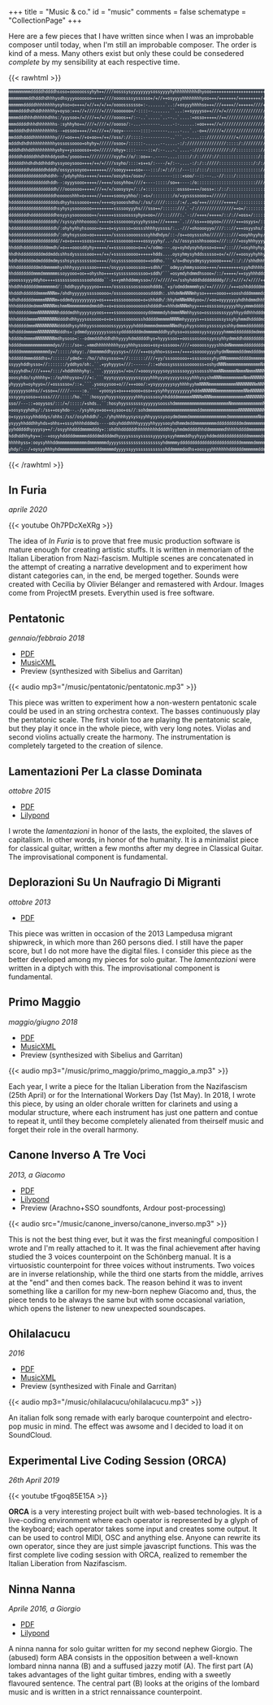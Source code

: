 +++
title = "Music & co."
id = "music"
comments = false
schematype = "CollectionPage"
+++

Here are a few pieces that I have written since when I was an improbable composer until today, when I'm still an improbable composer. The order is kind of a mess. Many others exist but only these could be consedered _complete_ by my sensibility at each respective time.

{{< rawhtml >}}
<font color="WHITE">
<pre style="background-color: #39424e; font-size: 8px; line-height: 0.8rem;">mmmmmmmmmdddddhddddhsoso+oooooossyhyh++////oosssysyyyyyyyysossyyyyhyhhhhhhhhhdhyooo+++++++++++++++++++++++++++/+/+///+////
mmmmmmmmddhdddhdhhhyodhsyyyooooooo+++++////oooossssyssssso+/+//++osyyyyhhhhhhhhyoo+++/+++++++/+++++++++/+++/++++////++////
mmmmmmdddddhhhhhhhhyoyhso+o++++/+//++/+/++/oooosssssso+:-.......`..:/+osyyyhhhhso+++///+++++//++++++////+++///+/+/+///////
mmmmddddhdhddhhhhhhy+oyso:+++//+//////+////ooooooo+/-::::--.......``...:++syyyyso++///+/+///////////////////////++/++///::
mmmmdddhhhdhhhhhdhhs:/yyysoo+/+////++/+////oooos++/:--..`.....`..--..`....:+osso+++++//++///////////////////////++///+////
mmmdddddhhhdhhhhhhhs-:syhhyho++////+////+//oooso/:-...--------.....-:-......:+oo++++//+///////////////////////////////////
mmddddhdhhhhhhhhhhhs--+ossoo++++//++///++//ooy+-------::::-------.....-...`..-o++//////+//////////////////////////////////
mmdddhddddhhhhhhhhhy///+oo+++//+o+oo++/++//oss/://:::::-----------..```..-....:::////////////+/////////////://////////////
mdddhdhdhhhhhhhhhhhyossossoooo+ohyhy+//////osoo+/::::::-......--.....-:/:////////////////:::::/://////////:///:////:::::::
mdddhdhhddhhhhhhhhhyohy++yssoooso++o+//////ohyy+::::-----::+/:--...-.`....-://////////////://::::::::::///::/:/:///:///:::
dddddhdddddhhdhhhddyooh+/yoooo+++//////////oyyh+//o/::oo++-.-----....:::::/:/::////://::::::::::::::::/:://:/:::::::/:::::
ddddddhhdhdhddhhddhyssyooysooo++++/++/+////ssyho/::::+s++s/:----/+/:--....-:/:/:://///::::::::::::::/:/:////////://:::::::
ddddddddhddddddhdddh/ossyyssoyoo++++++++///sooyy++++so+---:::/:+/://::/---:::/:::/:::::::::::::::::::::////////:///::::/:/
dddddddddddddddhddhh--/ydyhyhhs+++++/+++++/oosyhs+/oso+/-----------::::+soo/--::---..-//::::/:::::::::::::::::::///////://
ddddddddddddddddhddh--:oyyysooo+++++//++++/sosyhho+////+----:::::/so++----:/o:::::::::::::::::::::::://////:::/::/::::::::
dddddddddddddddddddh///oososoo+++++///++/+/soosysy+/::/+:::::::::::::ossso++++/ooss+::/::/:::::::::::::::::::::://::::////
dddddddddddddddddddhoooooshhh+o+++++//+++++soooyyhho/::+s+/::::::::/o/+yyssssoooo++//////::::::::::::::::::::://:://::////
hdddddddddddddddddddsdhyyhsssoooo++++/++++oysoooshdhs/:/ss/:////:::::/:+/..+o/+++///////+++++/::::::::::::::::::://///////
dddddddddddddddddddhsyhysysooooooo+++++++++ssssooyyyhs///sso++/::::::///.`-/:///////////////++o+/:::::::::::::::::////////
ddddddddhddddddddddhosyysysooooooo++/++++++ssssoosssyhyo+oo+///:::////:.`-://++++/+++++/::/://+oss+/:::::::::::::::/::////
hhdddddddddddddddddh//syssyyhhhooooo/++++o+sssoooooysyyhysso+///+++++-`.:///ss+++ooyoo+//////+++osyys+/:::::::::::::/:////
hddddddddddddddddddh/:ohyhyhhyhsoooo+o+++o+sysssso+oossshhhhyyssss/:..-///+ohooooyyo////::://+++osyyshs/:::::::::::///////
hddddddddddddddddddh/:ohyhsyssoo+oo+++++++/ssssssoooossssyhhdhdyo/::-/o++ooyssssho//////:::///+ooyhhyyhy/:::::::::////////
hddddddddddddddddddd//+o+o++++ssoss++++/+++sssooooo++++ossyyyhy/..-/s//ossyssshhsoooo+///::///+osyhhhyyyyo:::::::::///////
hhdddhddddddddddmmdh/+o+++ooosddyhy+++++/++sssssoooo+o++/+/odmo---.oy+oyhdyoyhdyoso+o+++/:::///+osyhhyhyyys/::::/:////////
hhdhhdddddddddmddmddsshhsdysssssooo+++/++/+sssssooooo++++++hdds....oysyhmysyhddssssso+o+/+///++oosyyhyhhyhhhs::/:/:///////
hddhddddddmdmddddmdmysshsysyssssssoo++++//osyssssooooooo++oddho.```s/o+dhoysdmysyysoooo++++/::/://shhdhhhhddhs://////////+
hhhdddddddddmddmmmmmhyshhhyyyyssssoo+++++/osyyyssooossoo++sdhh/```odmyyyhmmysoooo++++/+++++++++syyhdhhhhddds/////////+//+/
hhddddddddmmmdmmmmmmssoyyooo+oo++ohysho++++sysssssoosssoo+sddh/```+osymdyhdmmdhsooo+/::/+++++/++syyhhhddddddddd//////////+
yooosssyyyddyho++++sssssssoossssoohdddo``-s++ymhhddmmysso+///+/////++/sshyhdddhddddddddy//:/+///+/+////++++++++osyyddhhhhh
hhddhhddddddmmmmmmmd/::hddhyyyhyyyyoo+++++/osssssssossoooohddds.`+y/odmddmmmmhys/++//////:/+++oshhdddddmmdddddmdo///+//+++
hhdddhddddddmmmmNNNm+/ohdhyyyyyyssssooooo+/osssooooosoooosddddh:.shhdmNmNNNmhyso+++++oooo++sooshdddmmmmdddddddmmy////+++++
hdhdhdddddmmmmmNNNNm+oddmdyyyyyyyyyy+os++++osssooooooo+o+shhddh/:hhyhmNNmNNdyoo+//+oo+oyyyyyyyhdhhdmmdhhhddddmmmd++/+/++++
hhhddddddmdmmmNNNNNmshmmNmmmmmmmmdmmddh++o+osoosooooooooshddddh++hhhdmNNNmhyy++++ossssosyyyyyhhyymmmdddddmmddmmmmy/+/+//++
hhhddddddmmmNNNNNNNNhddddmdhhyyyysyyoos++++ssoooooooooooyddmmmmdyhdmmmNNmhhyyso+ossssosssyyyhhyyddhhhdddmmmmmmNNmd+//+///+
hhhdddddmmmmNNNNNNNNddddhdhhyyysossooo+o+o+sssssooooosshdddddmmmmmNNNNmhyyyyys++ssossossyssyhyhmmdhddddmdmmmmNNNNmy+/++/++
hhddddddmmmNNNNNNNNNdddddhysyhhhyyssoooooossyyysyyyhddddmmmmdmmmmmNNmdhyyhyyssoosysssssysshhydmmmdddddddddmNNNNNNNmo+/++o+
hdhddddmmmmmNNNNNNNNdddhs+:ydmmdyyyyyyyyssossyddddddddmdmmmmmdddhyyhyso+ossooosyyssyyyyyhmmmddddddddmdmmmNNNNNNmh+//+++o+o
hddddmdmmmmNNNNNNNNmdhysoso+:--odmmdddhddhdhhyyyyhdmdddddhyo+hyyyssoo++oosssosooosyyssyhhydmmddhddddddddddmmNNNNNNNms+/++o
hddddmmmmmmmmmmmmmdyo//:::/so+-.+mmdhhhhhhhhhyyyyhhhyssoos+osy+sssooo+////+ooooossyyyshhdmNmmmmmddddddddmmmmNNNNNNNmh+++++
dddddmmmmmmmmmmmdy+/:::::/ohyy:./dmmmmmddhyyysys+/////+++osyhho+sss+++/++++ssooooyyyyhydmNmmmmdddmmddddmmmmmNNNNNNNmdo++++
hddddddmmmddddhs+/::::::/ydmd+--/ho//shsyssso++//:::::::////+yy/sssoooooo++ssssooosyhydNNmmmmmdddddmmmmmmmmNNNNNNNNmms+/++
ssyyyhddhysso+//:::::::/yddhyo/oh:.``.+yyhyyys+///:------/::+ohossyssssssoooooss+oshydNNNmmmmmmmmmmmmmmNmNNNNNNNNNNNNh++++
ssyyyhdh+////++++/:::/+hddhhhhyhy:.```.yyyyyys+/+o+//+ooosysyyysoyysssssoyyyssossshhmmNNmmmmmNmmmNmmmNNNNNNNNNNNNNNNNdoo++
ooosyhdo/syhhhhy+::/oyhhhyyso+///+:.```oyysyyyysyyyyssyyyyhhhyyyoyyyyysssyyhhhysyshmNNNmmmmmmmmmNmmNNNNNNNNNNNNNNNNNNmsooo
yhyyyyh+oyhyyo+//+ossssso+/::+.```.ysosyysoo+o///+++ooo/:+ysyyyyyyysyyhhhhyyhmNNNNmmmmmmmmmmmNNNNNNNNmNNNNNNNNNNNhssooosss
yyyyyyysohhs//+sso++/////-----:o.````+yoosys+o++++oooo+oso++ysyhhyyyyyyyyyyhddmNNNNNNmmmmmmmmmmmNNmNNNNNNNNNNNNNNNNmhsssos
sssyyoysoso++ssss////:::::/ho.```:hosyyyhyyyssyyyyyyhhhyssssosyhhddddmmmmmmNNNNmNNNmmmmmmmmmmmmmmNNNNNNNNNNNNNNNmhysssssss
sso//---::+ooyysos/:::/+/:::::/+shds..``:hosyhyysssssssyyyyyysoosshdmmmmmmmmmmmmmmmmmmmmmmNmmmmmmmmmmmmmNNNNNmNNNNNNNNNNmd
+oosysyyhdhy/:/ss++osyhdo--.-/ysyhhyo+oo++sysoo+os//:sohdmmmmmmmmmmmmmmmmmmmmddmmmmmmmmmmmmmmmNNNNNNNNNNNNNNNmmdyysssssssy
o+syyyssyyhhdddys/ohhs:/ss//osyhhddh/-.-/yhyhhhhyysyssyyhhyyyssysoydmdmmmdmmmmmmmmmmmmmmmdmmmmmmmmmmmmNmmmmNNNNNNNNNNNNNNN
ysyyyhhdddhhyhds+ohhs++sssyhhhhdddmds----odsyhdddhhhhyyyyyhhyyysooyhdhmmdmddmmmmmmmmmddddddddddmdmmmmmmmmmmNNNNNNNNNNNNNNN
yyhdddddhyyyysy++/:/osyyhhddddmmmmdddy+::ohdhhddddddhhhhhhhhhddddhhyyhmdmdddddhhddmmmmmmdhhhhhddddmmmmmmmmmmNNNNNNNNNNNNmm
hddhddhhyhy++:--+osyyhdddddmmmmmdddddmddddmdhyyyyssssysssssyyyysysyyhmmmddhyyhyyyhddmdddddddddddddmmmmmdmmmNmmNmmNNNNNNNmm
hhhhhyss+:ooysyhhhddmmmmmmmmmmmmdmmmmmmmdyyyysssssssssssssssssyhdmmmmydddddddddddddddddddddddddmmmmmdmmmmmmmmmNNNNNmmmmNNN
yhdy/:--/+oysyyhhhyhdmmmmmmmmmmmmmmdddmmmmmdyyyyssyysssssssssssshddmmmmdodhs+oossyyhhhhhhhddddddmmmmmmddmmmmmmmmmmNNNmmmNm
</pre></font>
<!-- IMAGE ENDS HERE -->
{{< /rawhtml >}}

## In Furia
_aprile 2020_

{{< youtube Oh7PDcXeXRg >}}

The idea of _In Furia_ is to prove that free music production software is mature enough for creating artistic stuffs. It is written in memoriam of the Italian Liberation from Nazi-fascism.
Multiple scenes are concatenated in the attempt of creating a narrative development and to experiment how distant categories can, in the end, be merged together.
Sounds were created with Cecilia by Olivier Bélanger and remastered with Ardour. Images come from ProjectM presets. Everythin used is free software.

## Pentatonic
_gennaio/febbraio 2018_

* [PDF](/music/pentatonic/pentatonic.pdf)
* [MusicXML](/music/pentatonic/pentatonic.mxl)
* Preview (synthesized with Sibelius and Garritan)

{{< audio mp3="/music/pentatonic/pentatonic.mp3" >}}


This piece was written to experiment how a non-western pentatonic scale could be used in an string orchestra context. The basses continuously play the pentatonic scale. The first violin too are playing the pentatonic scale, but they play it once in the whole piece, with very long notes. Violas and second violins actually create the harmony. The instrumentation is completely targeted to the creation of silence.

## Lamentazioni Per La classe Dominata
_ottobre 2015_

* [PDF](/music/lamentazioni/Lamentazioni_per_la_classe_dominata.pdf)
* [Lilypond](/music/lamentazioni/Lamentazioni_per_la_classe_dominata.ly)

I wrote the _lamentazioni_ in honor of the lasts, the exploited, the slaves of capitalism. In other words, in honor of the humanity. It is a minimalist piece for classical guitar, written a few months after my degree in Classical Guitar. The improvisational component is fundamental.

## Deplorazioni Su Un Naufragio Di Migranti
_ottobre 2013_

* [PDF](/music/deplorazioni/deplorazioni.pdf)

This piece was written in occasion of the 2013 Lampedusa migrant shipwreck, in which more than 260 persons died. I still have the paper score, but I do not more have the digital files. I consider this piece as the better developed among my pieces for solo guitar. The _lamentazioni_ were written in a diptych with this. The improvisational component is fundamental.

## Primo Maggio
_maggio/giugno 2018_

* [PDF](/music/primo_maggio/primo_maggio_a.pdf)
* [MusicXML](/music/primo_maggio/primo_maggio_a.mxl)
* Preview (synthesized with Sibelius and Garritan)

{{< audio mp3="/music/primo_maggio/primo_maggio_a.mp3" >}}


Each year, I write a piece for the Italian Liberation from the Nazifascism (25th April) or for the International Workers Day (1st May). In 2018, I wrote this piece, by using an older chorale written for clarinets and using a modular structure, where each instrument has just one pattern and contue to repeat it, until they become completely alienated from theirself music and forget their role in the overall harmony.

## Canone Inverso A Tre Voci
_2013, a Giacomo_

* [PDF](/music/canone_inverso/canone_inverso.pdf)
* [Lilypond](/music/canone_inverso/canone_inverso.zip)
* Preview (Arachno+SSO soundfonts, Ardour post-processing)

{{< audio src="/music/canone_inverso/canone_inverso.mp3" >}}


This is not the best thing ever, but it was the first meaningful composition I wrote and I'm really attached to it. It was the final achievement after having studied the 3 voices counterpoint on the Schönberg manual. It is a virtuosistic counterpoint for three voices without instruments. Two voices are in inverse relationship, while the third one starts from the middle, arrives at the "end" and then comes back. The reason behind it was to invent something like a carillon for my new-born nephew Giacomo and, thus, the piece tends to be always the same but with some occasional variation, which opens the listener to new unexpected soundscapes.

## Ohilalacucu
_2016_

* [PDF](/music/ohilalacucu/ohilalacucu.pdf)
* [MusicXML](/music/ohilalacucu/ohilalacucu.musicxml)
* Preview (synthesized with Finale and Garritan)

{{< audio mp3="/music/ohilalacucu/ohilalacucu.mp3" >}}

An italian folk song remade with early baroque counterpoint and electro-pop music in mind. The effect was awsome and I decided to load it on SoundCloud.

## Experimental Live Coding Session (ORCA)
_26th April 2019_

{{< youtube tFgoq85E15A >}}

**ORCA** is a very interesting project built with web-based technologies. It is a live-coding environment where each operator is represented by a glyph of the keyboard; each operator takes some input and creates some output. It can be used to control MIDI, OSC and anything else. Anyone can rewrite its own operator, since they are just simple javascript functions. This was the first complete live coding session with ORCA, realized to remember the Italian Liberation from Nazifascism.

## Ninna Nanna
_Aprile 2016, a Giorgio_

* [PDF](/music/ninna_nanna/ninna_nanna.pdf)
* [Lilypond](/music/ninna_nanna/ninna_nanna.ly)

A ninna nanna for solo guitar written for my second nephew Giorgio. The (abused) form ABA consists in the opposition between a well-known lombard ninna nanna (B) and a suffused jazzy motif (A). The first part (A) takes advantages of the light guitar timbres, ending with a sweetly flavoured sentence. The central part (B) looks at the origins of the lombard music and is written in a strict rennaissance counterpoint.
